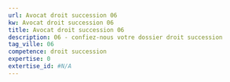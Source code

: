 ```yaml
---
url: Avocat droit succession 06
kw: Avocat droit succession 06
title: Avocat droit succession 06
description: 06 - confiez-nous votre dossier droit succession
tag_ville: 06
competence: droit succession
expertise: 0
extertise_id: #N/A
---
```

